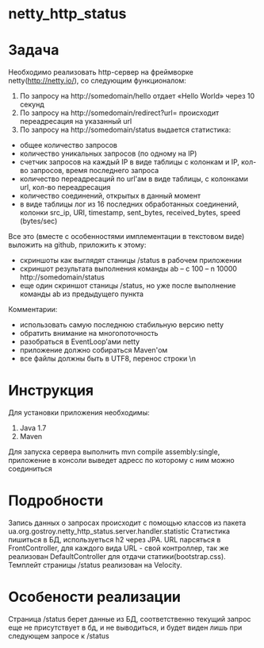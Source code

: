 netty_http_status
===========

Задача
===========
Необходимо реализовать http-сервер на фреймворке netty(http://netty.io/), со следующим функционалом:

1. По запросу на http://somedomain/hello отдает «Hello World» через 10 секунд
2. По запросу на http://somedomain/redirect?url=<url> происходит переадресация на указанный url
3. По запросу на http://somedomain/status выдается статистика:
 - общее количество запросов
 - количество уникальных запросов (по одному на IP)
 - счетчик запросов на каждый IP в виде таблицы с колонкам и IP, кол-во запросов, время последнего запроса
 - количество переадресаций по url'ам  в виде таблицы, с колонками url, кол-во переадресация
 - количество соединений, открытых в данный момент
 - в виде таблицы лог из 16 последних обработанных соединений, колонки src_ip, URI, timestamp,  sent_bytes, received_bytes, speed (bytes/sec)

Все это (вместе с особенностями имплементации в текстовом виде) выложить на github, приложить к этому:
 - скриншоты как выглядят станицы /status в рабочем приложении
 - скриншот результата выполнения команды ab – c 100 – n 10000 http://somedomain/status
 - еще один скриншот станицы /status, но уже после выполнение команды ab из предыдущего пункта

Комментарии:
 - использовать самую последнюю стабильную версию netty
 - обратить внимание на многопоточность
 - разобраться в EventLoop’ами netty
 - приложение должно собираться Maven'ом
 - все файлы должны быть в UTF8, перенос строки \n

Инструкция
===========

Для установки приложения необходимы:

1. Java 1.7
3. Maven

Для запуска сервера выполнить mvn compile assembly:single, приложение в консоли выведет адресс по которому с ним можно соединиться

Подробности
===========

Запись данных о запросах происходит с помощью классов из пакета ua.org.gostroy.netty_http_status.server.handler.statistic
Статистика пишиться в БД, используеться h2 через JPA.
URL парсяться в FrontController, для каждого вида URL - свой контроллер, так же реализован DefaultController для отдачи статики(bootstrap.css).
Темплейт страницы /status реализован на Velocity.

Особености реализации
===========

Страница /status берет данные из БД, соответственно текущий запрос еще не присутствует в бд, и не выводиться, и будет виден лишь при следующем запросе к /status